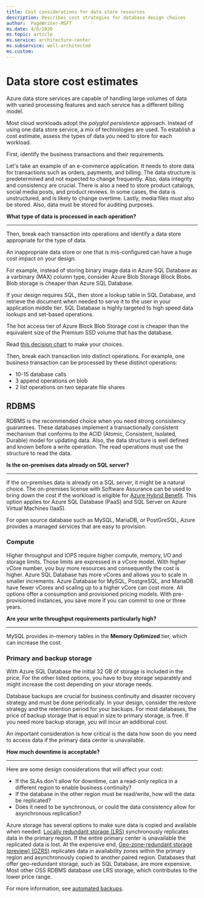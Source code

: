 ```yaml
---
title: Cost considerations for data store resources
description: Describes cost strategies for database design choices
author:  PageWriter-MSFT
ms.date: 4/8/2020
ms.topic: article
ms.service: architecture-center
ms.subservice: well-architected
ms.custom: 
---
```


# Data store cost estimates

Azure data store services are capable of handling large volumes of data with varied processing features and each service has a different billing model. 

Most cloud workloads adopt the _polyglot persistence_ approach. Instead of using one data store service, a mix of technologies are used. To establish a cost estimate, assess the types of data you need to store for each workload. 

First, identify the business transactions and their requirements. 

Let's take an example of an e-commerce application. It needs to store data for transactions such as orders, payments, and billing. The data structure is predetermined and not expected to change frequently. Also, data integrity and consistency are crucial. There is also a need to store product catalogs, social media posts, and product reviews. In some cases, the data is unstructured, and is likely to change overtime. Lastly, media files must also be stored. Also, data must be stored for auditing purposes.

**What type of data is processed in each operation?**
***

Then, break each transaction into operations and identify a data store appropriate for the type of data. 

An inappropriate data store or one that is mis-configured can have a huge cost impact on your design.

For example, instead of storing binary image data in Azure SQL Database as a varbinary (MAX) column type, consider Azure Blob Storage Block Blobs. Blob storage is cheaper than Azure SQL Database.

If your design requires SQL, then store a lookup table in SQL Database, and retrieve the document when needed to serve it to the user in your application middle tier. SQL Database is highly targeted to high speed data lookups and set-based operations. 

The hot access tier of Azure Block Blob Storage cost is cheaper than the equivalent size of the Premium SSD volume that has the database. 

Read [this decision chart](../../guide/technology-choices/data-store-overview.md) to make your choices.

Then, break each transaction into distinct operations. For example, one business transaction can be processed by these distinct operations:
- 10-15 database calls
- 3 append operations on blob
- 2 list operations on two separate file shares

## RDBMS

RDBMS is the recommended choice when you need strong consistency guarantees. These databases implement a transactionally consistent mechanism that conforms to the ACID (Atomic, Consistent, Isolated, Durable) model for updating data. Also, the data structure is well defined and known before a write operation. The read operations must use the structure to read the data. 

**Is the on-premises data already on SQL server?**
***

If the on-premises data is already on a SQL server, it might be a natural choice. The on-premises license with Software Assurance can be used to bring down the cost if the workload is eligible for [Azure Hybrid Benefit](https://azure.microsoft.com/pricing/hybrid-benefit/). This option applies tor Azure SQL Database (PaaS) and SQL Server on Azure Virtual Machines (IaaS).

For open source database such as MySQL, MariaDB, or PostGreSQL, Azure provides a managed services that are easy to provision. 

### Compute
Higher throughput and IOPS require higher compute, memory, I/O and storage limits. Those limits are expressed in a vCore model. With higher vCore number, you buy more resources and consequently the cost is higher. Azure SQL Database has more vCores and allows you to scale in smaller increments. Azure Database for MySQL, PostgreSQL, and MariaDB have fewer vCores and scaling up to a higher vCore can cost more. 
All options offer a consumption and provisioned pricing models.  With pre-provisioned instances, you save more if you can commit to one or three years. 

**Are your write throughput requirements particularly high?**
***

MySQL provides in-memory tables in the **Memory Optimized** tier, which can increase the cost. 

### Primary and backup storage
With Azure SQL Database the initial 32 GB of storage is included in the price. For the other listed options, you have to buy storage separately and might increase the cost depending on your storage needs. 

Database backups are crucial for business continuity and disaster recovery strategy and must be done periodically. In your design, consider the restore strategy and the retention period for your backups. For most databases, the price of backup storage that is equal in size to primary storage, is free. If you need more backup storage, you will incur an additional cost.  

An important consideration is how critical is the data how soon do you need to access data if the primary data center is unavailable.

**How much downtime is acceptable?**
***

Here are some design considerations that will affect your cost:

- If the SLAs don't allow for downtime, can a read-only replica in a different region to enable business continuity? 
- If the database in the other region must be read/write, how will the data be replicated? 
- Does it need to be synchronous, or could the data consistency allow for asynchronous replication?

Azure storage has several options to make sure data is copied and available when needed.  [Locally redundant storage (LRS)](/azure/storage/common/storage-redundancy#locally-redundant-storage) synchronously replicates data in the primary region. If the entire primary center is unavailable the replicated data is lost.  At the expensive end, [Geo-zone-redundant storage (preview) (GZRS)](/azure/storage/common/storage-redundancy#geo-zone-redundant-storage-preview) replicates data in availability zones within the primary region and asynchronously copied to another paired region. Databases that offer geo-redundant storage, such as SQL Database, are more expensive. Most other OSS RDBMS database use LRS storage, which contributes to the lower price range.

For more information, see [automated backups](/azure/sql-database/sql-database-automated-backups?tabs=single-database).
